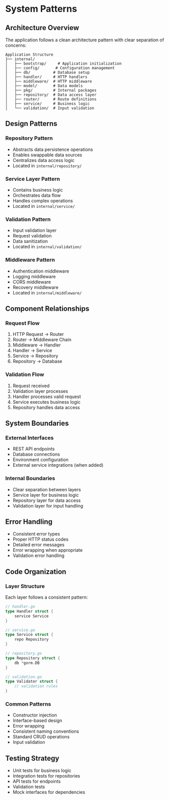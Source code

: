 # System Patterns

## Architecture Overview

The application follows a clean architecture pattern with clear separation of concerns:

```
Application Structure
├── internal/
│   ├── bootstrap/     # Application initialization
│   ├── config/       # Configuration management
│   ├── db/          # Database setup
│   ├── handler/     # HTTP handlers
│   ├── middleware/  # HTTP middleware
│   ├── model/       # Data models
│   ├── pkg/         # Internal packages
│   ├── repository/  # Data access layer
│   ├── router/      # Route definitions
│   ├── service/     # Business logic
│   └── validation/  # Input validation
```

## Design Patterns

### Repository Pattern

- Abstracts data persistence operations
- Enables swappable data sources
- Centralizes data access logic
- Located in `internal/repository/`

### Service Layer Pattern

- Contains business logic
- Orchestrates data flow
- Handles complex operations
- Located in `internal/service/`

### Validation Pattern

- Input validation layer
- Request validation
- Data sanitization
- Located in `internal/validation/`

### Middleware Pattern

- Authentication middleware
- Logging middleware
- CORS middleware
- Recovery middleware
- Located in `internal/middleware/`

## Component Relationships

### Request Flow

1. HTTP Request → Router
2. Router → Middleware Chain
3. Middleware → Handler
4. Handler → Service
5. Service → Repository
6. Repository → Database

### Validation Flow

1. Request received
2. Validation layer processes
3. Handler processes valid request
4. Service executes business logic
5. Repository handles data access

## System Boundaries

### External Interfaces

- REST API endpoints
- Database connections
- Environment configuration
- External service integrations (when added)

### Internal Boundaries

- Clear separation between layers
- Service layer for business logic
- Repository layer for data access
- Validation layer for input handling

## Error Handling

- Consistent error types
- Proper HTTP status codes
- Detailed error messages
- Error wrapping when appropriate
- Validation error handling

## Code Organization

### Layer Structure

Each layer follows a consistent pattern:

```go
// handler.go
type Handler struct {
    service Service
}

// service.go
type Service struct {
    repo Repository
}

// repository.go
type Repository struct {
    db *gorm.DB
}

// validation.go
type Validator struct {
    // validation rules
}
```

### Common Patterns

- Constructor injection
- Interface-based design
- Error wrapping
- Consistent naming conventions
- Standard CRUD operations
- Input validation

## Testing Strategy

- Unit tests for business logic
- Integration tests for repositories
- API tests for endpoints
- Validation tests
- Mock interfaces for dependencies
